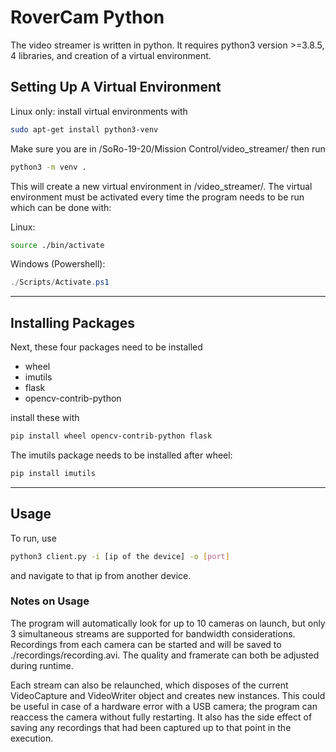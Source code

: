 # RoverCam Python

The video streamer is written in python. It requires python3 version >=3.8.5, 4 libraries, and creation of a virtual environment.

## Setting Up A Virtual Environment

Linux only: install virtual environments with

```bash
sudo apt-get install python3-venv
```

Make sure you are in /SoRo-19-20/Mission Control/video_streamer/ then run

```bash
python3 -m venv .
```

This will create a new virtual environment in /video_streamer/. The virtual environment must be activated every time the program needs to be run which can be done with:

Linux:

```bash
source ./bin/activate
```

Windows (Powershell):

```powershell
./Scripts/Activate.ps1
```

---

## Installing Packages

Next, these four packages need to be installed

- wheel
- imutils
- flask
- opencv-contrib-python

install these with

```bash
pip install wheel opencv-contrib-python flask
```

The imutils package needs to be installed after wheel:

```bash
pip install imutils
```

---

## Usage

To run, use

```bash
python3 client.py -i [ip of the device] -o [port] 
```

and navigate to that ip from another device.

### Notes on Usage

The program will automatically look for up to 10 cameras on launch, but only 3 simultaneous streams are supported for bandwidth considerations. Recordings from each camera can be started and will be saved to ./recordings/recording.avi. The quality and framerate can both be adjusted during runtime.

Each stream can also be relaunched, which disposes of the current VideoCapture and VideoWriter object and creates new instances. This could be useful in case of a hardware error with a USB camera; the program can reaccess the camera without fully restarting. It also has the side effect of saving any recordings that had been captured up to that point in the execution.
